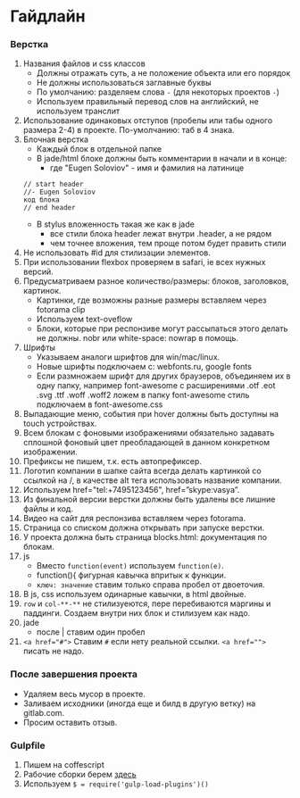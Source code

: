 # Гайдлайн

### Верстка
1. Названия файлов и css классов
    - Должны отражать суть, а не положение объекта или его порядок
    - Не должны использоваться заглавные буквы
    - По умолчанию: разделяем слова ```-``` (для некоторых проектов ```-```)
    - Используем правильный перевод слов на английский, не используем транслит
2. Использование одинаковых отступов (пробелы или табы одного размера 2-4) в проекте. По-умолчанию: таб в 4 знака.
3. Блочная верстка
    - Каждый блок в отдельной папке
    - В jade/html блоке должны быть комментарии в начали и в конце:
        - где "Eugen Soloviov" - имя и фамилия на латинице
    ```
    // start header
    //- Eugen Soloviov
    код блока
    // end header
    ```
    - В stylus вложенность такая же как в jade
        - все стили блока header лежат внутри .header, а не рядом
        - чем точнее вложения, тем проще потом будет править стили
4. Не использовать #id для стилизации элементов.
5. При использовании flexbox проверяем в safari, ie всех нужных версий.
6. Предусматриваем разное количество/размеры: блоков, заголовков, картинок.
    - Картинки, где возможны разные размеры вставляем через fotorama clip
    - Используем text-oveflow
    - Блоки, которые при респонзиве могут рассыпаться этого делать не должны. nobr или white-space: nowrap в помощь.
7. Шрифты
    - Указываем аналоги шрифтов для win/mac/linux.
    - Новые шрифты подключаем с: webfonts.ru, google fonts
    - Если размножаем шрифт для других браузеров, объединяем их в одну папку, например font-awesome с расширениями .otf .eot .svg .ttf .woff .woff2 ложем в папку font-awesome стиль подключаем в font-awesome.css
8. Выпадающие меню, события при hover должны быть доступны на touch устройствах.
9. Всем блокам с фоновыми изображениями обязательно задавать сплошной фоновый цвет преобладающей в данном конкретном изображении.
10. Префиксы не пишем, т.к. есть автопрефиксер.
11. Логотип компании в шапке сайта всегда делать картинкой со ссылкой на /, в качестве alt тега использовать название компании.
12. Используем href="tel:+7495123456", href=”skype:vasya”.
13. Из финальной версии верстки должны быть удалены все лишние файлы и код.
14. Видео на сайт для респонзива вставляем через fotorama.
15. Страница со списком должна открывать при запуске верстки.
16. У проекта должна быть страница blocks.html: документация по блокам.
17. js
    - Вместо ```function(event)``` используем ```function(e)```.
    - function(){ фигурная кавычка впритык к функции.
    - ```ключ: значение``` ставим только справа пробел от двоеточия.
18. В js, css используем одинарные кавычки, в html двойные.
19. ```row``` и ```col-**-**``` не стилизуеются, пере перебиваются маргины и паддинги. Создаем внутри них блок и стилизуем как надо.
20. jade
    - после | ставим один пробел
21. ```<a href="#">``` Ставим ```#``` если нету реальной ссылки. ```<a href="">``` писать не надо. 

### После завершения проекта
- Удаляем весь мусор в проекте.
- Заливаем исходники (иногда еще и билд в другую ветку) на gitlab.com.
- Просим оставить отзыв.

### Gulpfile
1. Пишем на coffescript
2. Рабочие сборки берем [здесь](https://github.com/decore/gulpfiles)
3. Используем ```$ = require('gulp-load-plugins')()```
